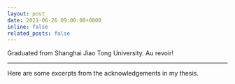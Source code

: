 ```yaml
---
layout: post
date: 2021-06-26 09:00:00+0800
inline: false
related_posts: false
---
```


Graduated from Shanghai Jiao Tong University. Au revoir!

***

Here are some excerpts from the acknowledgements in my thesis.

> <p style="text-align:justify> Lastly, but certainly not least, I extend my heartfelt thanks to some of my closest friends - Yumeng Zhang, Weiyi Li, Yufan Xu, and Yuchen Fang. Your constant companionship since our junior year has been invaluable. We have shared joy and sorrow in equal measure, and our bond has grown deeper than mere friendship. Now, as we stand at life's crossroads, I am confident that these cherished memories will linger long in our hearts. Parting ways doesn't necessarily signify an end; instead, it marks the beginning of new journeys in our lives. As you set forth on your individual paths, I wish you safe travels and all the success that life has to offer. I eagerly anticipate the day of our joyful reunion. Once again, thank you for bringing vibrancy and joy into my life, for making it anything but mundane.</p>

> \- How can we say goodbye?
> 
> \- As we said hello.
